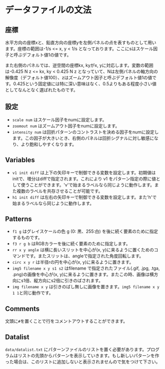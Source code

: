 データファイルの文法
=====================

座標
----

水平方向の座標xと、鉛直方向の座標yを左側パネルの点を表すものとして用います。座標の範囲は-1/s <= x, y < 1/s となっております。ここにsはスケール因子と呼ぶデフォルト値1の値です。

また右側のパネルでは、逆空間の座標kx, kyがx, yに対応します。変数の範囲は-0.425 N z <= kx, ky < 0.425 N z となっていて、Nは左側パネルの軸方向の解像度（デフォルト値100）、zはズームアウト因子と呼ぶデフォルト値1の値です。0.425という固定値には特に深い意味はなく、0.5よりもある程度小さい値としてなんとなく選ばれたものです。


設定
----
* `scale num` はスケール因子をnumに設定します。
* `zoomout num` はズームアウト因子をnumに設定します。
* `intensity num` は回折パターンのコントラストを決める因子をnumに設定します。この因子が大きいとき、右側のパネルは回折シグナルに対し敏感になり、より飽和しやすくなります。

Variables
---------
* `v1 init diff` は上下の矢印キーで制御できる変数を設定します。初期値はinitで、増分はdiffで指定されます。これにより v1 をパターン指定の際に値として使うことができます。'v'で始まるラベルなら同じように動作します。また複数のラベルを共存させることが可能です。
* `h1 init diff` は左右の矢印キーで制御できる変数を設定します。また'h'で始まるラベルなら同じように動作します。

Patterns
--------
* `f1 g` はグレイスケールの色 g (0: 黒、255:白) を後に続く要素のために指定するものです。
* `f3 r g b` はRGBカラーを後に続く要素のために指定します。
* `rr x y angle` は横に長いスリットを中心が(x, y)に来るように置くためのコマンドです。またスリットは、angleで指定された角度回転します。
* `circ x y r` は半径rの円を中心が(x, y)に来るように置きます。
* `img5 filename x y s1 s2` はfilename で指定されたファイル(.gif, .jpg, .tga, .png)の画像を中心が(x, y)に来るように置きます。またこの時、画像は横方向にs1倍、縦方向にs2倍に引きのばされます。
* `img filename x y` は引きのばし無しに画像を置きます。`img5 filename x y 1 1`と同じ動作です。

Comments
--------
文頭に`#`を置くことで行をコメントアウトすることができます。

Datalist
--------
`data/datalist.txt` にパターンファイルのリストを置く必要があります。プログラムはリストの先頭からパターンを表示していきます。もし新しいパターンを作った場合は、このリストに追加しないと表示されませんので気をつけて下さい。